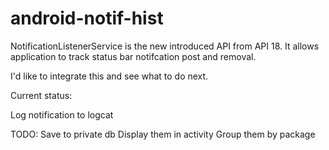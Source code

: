 android-notif-hist
==================

NotificationListenerService is the new introduced API from API 18.
It allows application to track status bar notifcation post and removal.

I'd like to integrate this and see what to do next.

Current status:

Log notification to logcat

TODO:
Save to private db
Display them in activity
Group them by package
